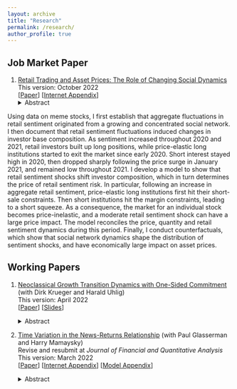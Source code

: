 ```yaml
---
layout: archive
title: "Research"
permalink: /research/
author_profile: true
---
```



## Job Market Paper
1. [Retail Trading and Asset Prices: The Role of Changing Social Dynamics](../files/Li_paper_combined.pdf)    
   This version: October 2022       
   \[[Paper](../files/Li_paper.pdf)\] \[[Internet Appendix](../files/Li_internet_appendix.pdf)\]
   <details><summary>Abstract</summary>   
   Social-media-fueled retail trading poses new risk to institutional investors. This paper examines the origin and pricing of this new risk.
Using data on meme stocks, I first establish that aggregate fluctuations in retail sentiment originated from a growing and concentrated social network. I then document that retail sentiment fluctuations induced changes in investor base composition. As sentiment increased throughout 2020 and 2021, retail investors built up long positions, while price-elastic long institutions started to exit the market since early 2020. Short interest stayed high in 2020, then dropped sharply following the price surge in January 2021, and remained low throughout 2021. I develop a model to show that retail sentiment shocks shift investor composition, which in turn determines the price of retail sentiment risk. In particular, following an increase in aggregate retail sentiment, price-elastic long institutions first hit their short-sale constraints. Then short institutions hit the margin constraints, leading to a short squeeze. As a consequence, the market for an individual stock becomes price-inelastic, and a moderate retail sentiment shock can have a large price impact. The model reconciles the price, quantity and retail sentiment dynamics during this period. Finally, I conduct counterfactuals, which show that social network dynamics shape the distribution of sentiment shocks, and have economically large impact on asset prices.
   </details>

## Working Papers
1. [Neoclassical Growth Transition Dynamics with One-Sided Commitment](../files/Krueger_Li_Uhlig_paper.pdf) (with Dirk Krueger and Harald Uhlig)  
   This version: April 2022  
   \[[Paper](../files/Krueger_Li_Uhlig_paper.pdf)\] \[[Slides](../files/Krueger_Li_Uhlig_slides.pdf)\]
   <details><summary>Abstract</summary>
   This paper characterizes the transition dynamics of a continuous-time neoclassical production economy with capital accumulation in which households face idiosyncratic income risk. Insurance companies operating in perfectly competitive markets offer long-term insurance contracts and can commit to future contractual obligations, whereas households cannot. Therefore the equilibrium features imperfect insurance and a non-degenerate cross-sectional consumption distribution. When household labor productivity takes two values, one of which is zero, and the utility function is logarithmic, we show that the transition dynamics induced by unexpected positive or negative technology shocks, including the evolution of the consumption distribution, can be calculated in closed form, as long as the initial deviation from the steady state is not too large. This is in contrast to both the standard representative agent neoclassical growth model as well as Bewley (1986) style models with uninsurable idiosyncratic income risk.  Thus the paper provides an analytically tractable alternative to the standard incomplete markets general equilibrium model developed in Aiyagari (1994) by retaining its physical structure, but substituting the assumed incomplete asset markets structure with one in which limits to consumption insurance emerge endogenously, as in the macroeconomic literature on limited commitment.
   </details>

2. [Time Variation in the News-Returns Relationship](https://papers.ssrn.com/sol3/papers.cfm?abstract_id=3420981) (with Paul Glasserman and Harry Mamaysky)  
   Revise and resubmit at *Journal of Financial and Quantitative Analysis*    
   This version: March 2022  
   \[[Paper](https://papers.ssrn.com/sol3/papers.cfm?abstract_id=3420981)\] \[[Internet Appendix](../files/Glasserman_Li_Mamaysky_internet_appendix.pdf)\] \[[Model Appendix](../files/Glasserman_Li_Mamaysky_model.pdf)\]   
   <details><summary>Abstract</summary>
   The well-documented underreaction of stock prices to news exhibits substantial time variation. Higher risk-bearing capacity of financial intermediaries, lower passive ownership of stocks, and more informative news increase price responses to contemporaneous news; surprisingly, they also increase price responses to lagged news (underreaction). Our findings are not driven by short-sale constraints, serial correlation in news flow, or improved information processing capacity. We discuss possible mechanisms based on investor behavior and strategic order-splitting by institutions. A simple model with limited attention and three investor types — institutional, non-institutional, passive — predicts the varying response to news we observe.
   </details>
